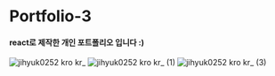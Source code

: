 # Portfolio-3
#### react로 제작한 개인 포트폴리오 입니다 :)
![jihyuk0252 kro kr_](https://user-images.githubusercontent.com/62862777/117698596-db0ffe00-b1fe-11eb-8be4-770e5df013f7.png)
![jihyuk0252 kro kr_ (1)](https://user-images.githubusercontent.com/62862777/117698822-14e10480-b1ff-11eb-84cc-22e2f6d91875.png)
![jihyuk0252 kro kr_ (3)](https://user-images.githubusercontent.com/62862777/117698872-25917a80-b1ff-11eb-9ff4-9b6128485e62.png)
